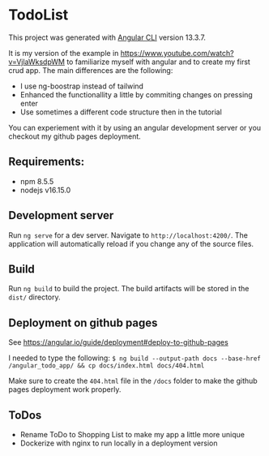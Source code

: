 # TodoList

This project was generated with [Angular CLI](https://github.com/angular/angular-cli) version 13.3.7.

It is my version of the example in https://www.youtube.com/watch?v=VjlaWksdpWM to familiarize myself with angular and to create my first crud app. The main differences are the following:

* I use ng-boostrap instead of tailwind
* Enhanced the functionallity a little by commiting changes on pressing enter
* Use sometimes a different code structure then in the tutorial

You can experiement with it by using an angular development server or you checkout my github pages deployment.

## Requirements: 
+ npm 8.5.5
+ nodejs v16.15.0

## Development server

Run `ng serve` for a dev server. Navigate to `http://localhost:4200/`. The application will automatically reload if you change any of the source files.

## Build

Run `ng build` to build the project. The build artifacts will be stored in the `dist/` directory.

## Deployment on github pages
See https://angular.io/guide/deployment#deploy-to-github-pages

I needed to type the following:
`$ ng build --output-path docs --base-href /angular_todo_app/ && cp docs/index.html docs/404.html`

Make sure to create the `404.html` file in the `/docs` folder to make the github pages deployment work properly. 

## ToDos
+ Rename ToDo to Shopping List to make my app a little more unique
+ Dockerize with nginx to run locally in a deployment version